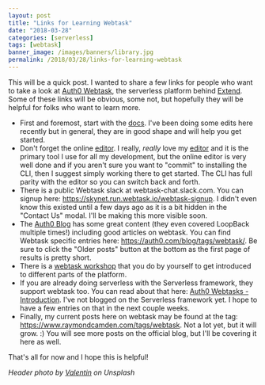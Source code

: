 ```yaml
---
layout: post
title: "Links for Learning Webtask"
date: "2018-03-28"
categories: [serverless]
tags: [webtask]
banner_image: /images/banners/library.jpg
permalink: /2018/03/28/links-for-learning-webtask
---
```


This will be a quick post. I wanted to share a few links for people who want to take a look at [Auth0 Webtask](https://webtask.io/), the serverless platform behind [Extend](https://auth0.com/extend). Some of these links will be obvious, some not, but hopefully they will be helpful for folks who want to learn more.

* First and foremost, start with the [docs](https://webtask.io/docs/101). I've been doing some edits here recently but in general, they are in good shape and will help you get started. 
* Don't forget the online [editor](https://webtask.io/docs/101). I really, *really* love my [editor](https://code.visualstudio.com/) and it is the primary tool I use for all my development, but the online editor is very well done and if you aren't sure you want to "commit" to installing the CLI, then I suggest simply working there to get started. The CLI has full parity with the editor so you can switch back and forth.
* There is a public Webtask slack at webtask-chat.slack.com. You can signup here: https://skynet.run.webtask.io/webtask-signup. I didn't even know this existed until a few days ago as it is a bit hidden in the "Contact Us" modal. I'll be making this more visible soon. 
* The [Auth0 Blog](https://auth0.com/blog/) has some great content (they even covered LoopBack multiple times!) including good articles on webtask. You can find Webtask specific entries here: https://auth0.com/blog/tags/webtask/. Be sure to click the "Older posts" button at the bottom as the first page of results is pretty short. 
* There is a [webtask workshop](https://github.com/auth0/webtask-workshop) that you do by yourself to get introduced to different parts of the platform.
* If you are already doing serverless with the Serverless framework, they support webtask too. You can read about that here: [Auth0 Webtasks - Introduction](https://serverless.com/framework/docs/providers/webtasks/guide/intro/). I've not blogged on the Serverless framework yet. I hope to have a few entries on that in the next couple weeks.
* Finally, my current posts here on webtask may be found at the tag: https://www.raymondcamden.com/tags/webtask. Not a lot yet, but it will grow. :) You will see more posts on the official blog, but I'll be covering it here as well.

That's all for now and I hope this is helpful!


<i>Header photo by <a href="https://unsplash.com/photos/elFPAMiuxOo?utm_source=unsplash&utm_medium=referral&utm_content=creditCopyText">Valentin</a> on Unsplash</i>